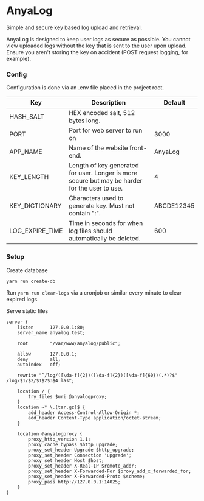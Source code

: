 # AnyaLog
Simple and secure key based log upload and retrieval.

AnyaLog is designed to keep user logs as secure as possible. You cannot view uploaded logs without the key that is sent to the user upon upload.  
Ensure you aren't storing the key on accident (POST request logging, for example).

### Config
Configuration is done via an .env file placed in the project root.  

| Key               | Description                                                                                    | Default    |
| ----------------- | ---------------------------------------------------------------------------------------------- | ---------- |
| HASH_SALT         | HEX encoded salt, 512 bytes long.                                                              |            |
| PORT              | Port for web server to run on                                                                  | 3000       |
| APP_NAME          | Name of the website front-end.                                                                 | AnyaLog    |
| KEY_LENGTH        | Length of key generated for user. Longer is more secure but may be harder for the user to use. | 4          |
| KEY_DICTIONARY    | Characters used to generate key. Must not contain ":".                                         | ABCDE12345 |
| LOG_EXPIRE_TIME   | Time in seconds for when log files should automatically be deleted.                            | 600        |


### Setup
Create database
```
yarn run create-db
```

Run `yarn run clear-logs` via a cronjob or similar every minute to clear expired logs.

Serve static files
```
server {
	listen		127.0.0.1:80;
	server_name	anyalog.test;
	
	root		"/var/www/anyalog/public";

	allow		127.0.0.1;
	deny		all;
	autoindex	off;

	rewrite "^/log/([\da-f]{2})([\da-f]{2})([\da-f]{60})(.*)?$" /log/$1/$2/$1$2$3$4 last;

	location / {
		try_files $uri @anyalogproxy;
	}
	location ~* \.(tar.gz)$ {
		add_header Access-Control-Allow-Origin *;
		add_header Content-Type application/octet-stream;
	}

	location @anyalogproxy {
		proxy_http_version 1.1;
		proxy_cache_bypass $http_upgrade;
		proxy_set_header Upgrade $http_upgrade;
		proxy_set_header Connection 'upgrade';
		proxy_set_header Host $host;
		proxy_set_header X-Real-IP $remote_addr;
		proxy_set_header X-Forwarded-For $proxy_add_x_forwarded_for;
		proxy_set_header X-Forwarded-Proto $scheme;
		proxy_pass http://127.0.0.1:14025;
	}
}
```